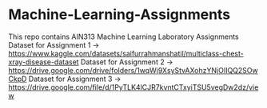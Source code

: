 # Machine-Learning-Assignments
This repo contains AIN313 Machine Learning Laboratory Assignments
Dataset for Assignment 1 -> https://www.kaggle.com/datasets/saifurrahmanshatil/multiclass-chest-xray-disease-dataset
Dataset for Assignment 2 -> https://drive.google.com/drive/folders/1wqWj9XsyStvAXohzYNjOIIQQ2SOwCkpD
Dataset for Assignment 3 -> https://drive.google.com/file/d/1PyTLK4lCJR7kvntCTxyiTSU5vegDw2dz/view
